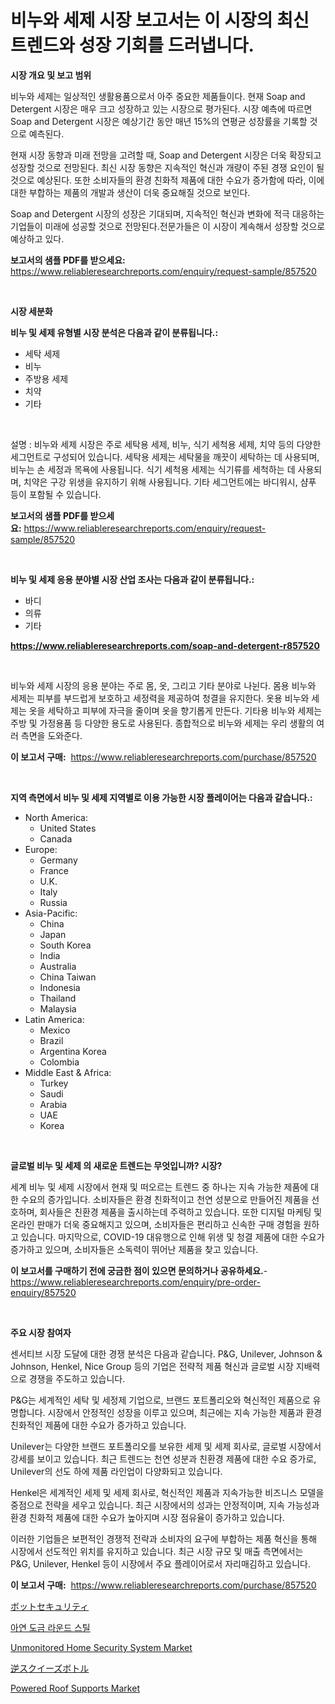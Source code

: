 <p><h1>비누와 세제 시장 보고서는 이 시장의 최신 트렌드와 성장 기회를 드러냅니다.</h1></p><p><strong>시장 개요 및 보고 범위</strong></p>
<p><p>비누와 세제는 일상적인 생활용품으로서 아주 중요한 제품들이다. 현재 Soap and Detergent 시장은 매우 크고 성장하고 있는 시장으로 평가된다. 시장 예측에 따르면 Soap and Detergent 시장은 예상기간 동안 매년 15%의 연평균 성장률을 기록할 것으로 예측된다. </p><p>현재 시장 동향과 미래 전망을 고려할 때, Soap and Detergent 시장은 더욱 확장되고 성장할 것으로 전망된다. 최신 시장 동향은 지속적인 혁신과 개량이 주된 경쟁 요인이 될 것으로 예상된다. 또한 소비자들의 환경 친화적 제품에 대한 수요가 증가함에 따라, 이에 대한 부합하는 제품의 개발과 생산이 더욱 중요해질 것으로 보인다.</p><p>Soap and Detergent 시장의 성장은 기대되며, 지속적인 혁신과 변화에 적극 대응하는 기업들이 미래에 성공할 것으로 전망된다.전문가들은 이 시장이 계속해서 성장할 것으로 예상하고 있다.</p></p>
<p><strong>보고서의 샘플 PDF를 받으세요:</strong> <a href="https://www.reliableresearchreports.com/enquiry/request-sample/857520">https://www.reliableresearchreports.com/enquiry/request-sample/857520</a></p>
<p>&nbsp;</p>
<p><strong>시장 세분화</strong></p>
<p><strong>비누 및 세제 유형별 시장 분석은 다음과 같이 분류됩니다.:</strong></p>
<p><ul><li>세탁 세제</li><li>비누</li><li>주방용 세제</li><li>치약</li><li>기타</li></ul></p>
<p>&nbsp;</p>
<p><p>설명 : 비누와 세제 시장은 주로 세탁용 세제, 비누, 식기 세척용 세제, 치약 등의 다양한 세그먼트로 구성되어 있습니다. 세탁용 세제는 세탁물을 깨끗이 세탁하는 데 사용되며, 비누는 손 세정과 목욕에 사용됩니다. 식기 세척용 세제는 식기류를 세척하는 데 사용되며, 치약은 구강 위생을 유지하기 위해 사용됩니다. 기타 세그먼트에는 바디워시, 샴푸 등이 포함될 수 있습니다.</p></p>
<p><strong>보고서의 샘플 PDF를 받으세요:</strong>&nbsp;<a href="https://www.reliableresearchreports.com/enquiry/request-sample/857520">https://www.reliableresearchreports.com/enquiry/request-sample/857520</a></p>
<p>&nbsp;</p>
<p><strong> 비누 및 세제 응용 분야별 시장 산업 조사는 다음과 같이 분류됩니다.:</strong></p>
<p><ul><li>바디</li><li>의류</li><li>기타</li></ul></p>
<p><strong><a href="https://www.reliableresearchreports.com/soap-and-detergent-r857520">https://www.reliableresearchreports.com/soap-and-detergent-r857520</a></strong></p>
<p>&nbsp;</p>
<p><p>비누와 세제 시장의 응용 분야는 주로 몸, 옷, 그리고 기타 분야로 나뉜다. 몸용 비누와 세제는 피부를 부드럽게 보호하고 세정력을 제공하여 청결을 유지한다. 옷용 비누와 세제는 옷을 세탁하고 피부에 자극을 줄이며 옷을 향기롭게 만든다. 기타용 비누와 세제는 주방 및 가정용품 등 다양한 용도로 사용된다. 종합적으로 비누와 세제는 우리 생활의 여러 측면을 도와준다.</p></p>
<p><strong>이 보고서 구매:</strong>&nbsp; <a href="https://www.reliableresearchreports.com/purchase/857520">https://www.reliableresearchreports.com/purchase/857520</a></p>
<p>&nbsp;</p>
<p><strong>지역 측면에서 비누 및 세제 지역별로 이용 가능한 시장 플레이어는 다음과 같습니다.:</strong></p>
<p><ul>
    <li>
        North America:
        <ul>
            <li>United States</li>
            <li>Canada</li>
        </ul>
    </li>
    <li>
        Europe:
        <ul>
            <li>Germany</li>
            <li>France</li>
            <li>U.K.</li>
            <li>Italy</li>
            <li>Russia</li>
        </ul>
    </li>
    <li>
        Asia-Pacific:
        <ul>
            <li>China</li>
            <li>Japan</li>
            <li>South Korea</li>
            <li>India</li>
            <li>Australia</li>
            <li>China Taiwan</li>
            <li>Indonesia</li>
            <li>Thailand</li>
            <li>Malaysia</li>
        </ul>
    </li>
    <li>
        Latin America:
        <ul>
            <li>Mexico</li>
            <li>Brazil</li>
            <li>Argentina Korea</li>
            <li>Colombia</li>
        </ul>
    </li>
    <li>
        Middle East & Africa:
        <ul>
            <li>Turkey</li>
            <li>Saudi</li>
            <li>Arabia</li>
            <li>UAE</li>
            <li>Korea</li>
        </ul>
    </li>
    </ul></p>
<p>&nbsp;</p>
<p><strong>글로벌 비누 및 세제 의 새로운 트렌드는 무엇입니까? 시장?</strong></p>
<p><p>세계 비누 및 세제 시장에서 현재 및 떠오르는 트렌드 중 하나는 지속 가능한 제품에 대한 수요의 증가입니다. 소비자들은 환경 친화적이고 천연 성분으로 만들어진 제품을 선호하며, 회사들은 친환경 제품을 출시하는데 주력하고 있습니다. 또한 디지털 마케팅 및 온라인 판매가 더욱 중요해지고 있으며, 소비자들은 편리하고 신속한 구매 경험을 원하고 있습니다. 마지막으로, COVID-19 대유행으로 인해 위생 및 청결 제품에 대한 수요가 증가하고 있으며, 소비자들은 소독력이 뛰어난 제품을 찾고 있습니다.</p></p>
<p><strong>이 보고서를 구매하기 전에 궁금한 점이 있으면 문의하거나 공유하세요.</strong>- <a href="https://www.reliableresearchreports.com/enquiry/pre-order-enquiry/857520">https://www.reliableresearchreports.com/enquiry/pre-order-enquiry/857520</a></p>
<p>&nbsp;</p>
<p><strong>주요 시장 참여자</strong></p>
<p><p>센서티브 시장 도달에 대한 경쟁 분석은 다음과 같습니다. P&G, Unilever, Johnson & Johnson, Henkel, Nice Group 등의 기업은 전략적 제품 혁신과 글로벌 시장 지배력으로 경쟁을 주도하고 있습니다. </p><p>P&G는 세계적인 세탁 및 세정제 기업으로, 브랜드 포트폴리오와 혁신적인 제품으로 유명합니다. 시장에서 안정적인 성장을 이루고 있으며, 최근에는 지속 가능한 제품과 환경 친화적인 제품에 대한 수요가 증가하고 있습니다.</p><p>Unilever는 다양한 브랜드 포트폴리오를 보유한 세제 및 세제 회사로, 글로벌 시장에서 강세를 보이고 있습니다. 최근 트렌드는 천연 성분과 친환경 제품에 대한 수요 증가로, Unilever의 선도 하에 제품 라인업이 다양화되고 있습니다.</p><p>Henkel은 세계적인 세제 및 세제 회사로, 혁신적인 제품과 지속가능한 비즈니스 모델을 중점으로 전략을 세우고 있습니다. 최근 시장에서의 성과는 안정적이며, 지속 가능성과 환경 친화적 제품에 대한 수요가 높아지며 시장 점유율이 증가하고 있습니다.</p><p>이러한 기업들은 보편적인 경쟁적 전략과 소비자의 요구에 부합하는 제품 혁신을 통해 시장에서 선도적인 위치를 유지하고 있습니다. 최근 시장 규모 및 매출 측면에서는 P&G, Unilever, Henkel 등이 시장에서 주요 플레이어로서 자리매김하고 있습니다.</p></p>
<p><strong>이 보고서 구매:</strong>&nbsp;&nbsp;<a href="https://www.reliableresearchreports.com/purchase/857520">https://www.reliableresearchreports.com/purchase/857520</a></p>
<p><p><a href="https://medium.com/@adaming121/%E3%83%9C%E3%83%83%E3%83%88%E3%82%BB%E3%82%AD%E3%83%A5%E3%83%AA%E3%83%86%E3%82%A3%E5%B8%82%E5%A0%B4%E3%81%AF-2031%E5%B9%B4%E3%81%BE%E3%81%A7%E3%81%AE%E5%B8%82%E5%A0%B4%E3%82%B7%E3%82%A7%E3%82%A2-%E3%82%B5%E3%82%A4%E3%82%BA-%E4%BA%88%E6%B8%AC%E3%82%92%E9%87%8D%E7%82%B9%E7%9A%84%E3%81%AB%E5%8F%96%E3%82%8A%E7%B5%84%E3%82%93%E3%81%A7%E3%81%84%E3%81%BE%E3%81%99-9e7ba0e91c94">ボットセキュリティ</a></p><p><a href="https://medium.com/@stanleylyittle554467/%EA%B0%88%EB%B0%94%EB%8B%88%EC%A6%88%EB%93%9C-%EB%9D%BC%EC%9A%B4%EB%93%9C-%EC%8A%A4%ED%8B%B8-%EC%8B%9C%EC%9E%A5-%EB%B3%B4%EA%B3%A0%EC%84%9C%EB%8A%94-%EC%9D%B4-%EC%8B%9C%EC%9E%A5%EC%9D%98-%EC%B5%9C%EC%8B%A0-%ED%8A%B8%EB%A0%8C%EB%93%9C%EC%99%80-%EC%84%B1%EC%9E%A5-%EA%B8%B0%ED%9A%8C%EB%A5%BC-%EB%B3%B4%EC%97%AC%EC%A4%8D%EB%8B%88%EB%8B%A4-ae86840153db">아연 도금 라운드 스틸</a></p><p><a href="https://shimmer-gardenia-37a.notion.site/Unmonitored-Home-Security-System-Market-Competitive-Analysis-Market-Trends-and-Forecast-to-2031-42f99718c56146e7aace7ea94543fc38">Unmonitored Home Security System Market</a></p><p><a href="https://medium.com/@arimuller2009/%E9%80%86%E3%81%95%E3%81%AB%E3%81%AA%E3%81%A3%E3%81%9F%E3%82%B9%E3%82%AF%E3%82%A4%E3%83%BC%E3%82%BA%E3%83%9C%E3%83%88%E3%83%AB%E3%81%AE%E5%B8%82%E5%A0%B4%E8%A6%8F%E6%A8%A1%E3%81%8C-%E3%82%B0%E3%83%AD%E3%83%BC%E3%83%90%E3%83%AB%E7%94%A3%E6%A5%AD%E3%81%AB%E3%81%8A%E3%81%91%E3%82%8B%E6%9C%80%E9%81%A9%E3%81%AA%E3%83%9E%E3%83%BC%E3%82%B1%E3%83%86%E3%82%A3%E3%83%B3%E3%82%B0%E3%83%81%E3%83%A3%E3%83%B3%E3%83%8D%E3%83%AB%E3%82%92%E6%98%8E%E3%82%89%E3%81%8B%E3%81%AB%E3%81%97%E3%81%BE%E3%81%99-4e7ef7018561">逆スクイーズボトル</a></p><p><a href="https://view.publitas.com/reportprime-1/powered-roof-supports-market-furnishes-information-on-market-share-market-trends-and-market-growth/">Powered Roof Supports Market</a></p></p>